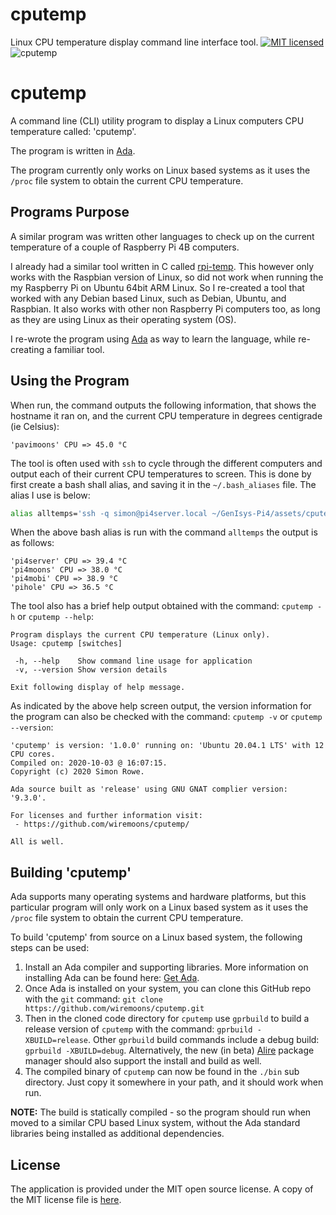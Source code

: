 # cputemp
Linux CPU temperature display command line interface tool.
[![MIT licensed](https://img.shields.io/badge/license-MIT-blue.svg)](https://raw.githubusercontent.com/hyperium/hyper/master/LICENSE) ![cputemp](https://github.com/wiremoons/cputemp/workflows/cputemp/badge.svg?branch=main) 

# cputemp

A command line (CLI) utility program to display a Linux computers CPU 
temperature called: 'cputemp'.

The program is written in [Ada](https://www.adacore.com/about-ada).

The program currently only works on Linux based systems as it uses the `/proc` 
file system to obtain the current CPU temperature.


## Programs Purpose

A similar program was written other languages to check up on the current 
temperature of a couple of Raspberry Pi 4B computers. 

I already had a similar tool written in C called 
[rpi-temp](https://github.com/wiremoons/rpi-temp). 
This however only works with the Raspbian version of Linux, so did not work 
when running the my Raspberry Pi on Ubuntu 64bit ARM Linux. So I 
re-created a tool that worked with any Debian based Linux, such as Debian, 
Ubuntu, and Raspbian. It also works with other non Raspberry Pi computers too,
as long as they are using Linux as their operating system (OS). 

I re-wrote the program using [Ada](https://www.adacore.com/about-ada) as way to 
learn the language, while re-creating a familiar tool.


## Using the Program

When run, the command outputs the following information, that shows the 
hostname it ran on, and the current CPU temperature in degrees centigrade 
(ie Celsius):
```
'pavimoons' CPU => 45.0 °C
```

The tool is often used with `ssh` to cycle through the different computers and 
output each of their current CPU temperatures to screen. This is done by first 
create a bash shall alias, and saving it in the `~/.bash_aliases` file. 
The alias I use is below:

```bash
alias alltemps='ssh -q simon@pi4server.local ~/GenIsys-Pi4/assets/cputemp && ssh -q simon@pi4moons.local ~/GenIsys-Pi4/assets/cputemp && ssh -q simon@pi4mobi.local ~/GenIsys-Pi4/assets/cputemp'
```

When the above bash alias is run with the command `alltemps` the output is 
as follows:

```
'pi4server' CPU => 39.4 °C
'pi4moons' CPU => 38.0 °C
'pi4mobi' CPU => 38.9 °C
'pihole' CPU => 36.5 °C
```

The tool also has a brief help output obtained with the command: `cputemp -h` 
or `cputemp --help`:

```
Program displays the current CPU temperature (Linux only).
Usage: cputemp [switches]

 -h, --help    Show command line usage for application
 -v, --version Show version details

Exit following display of help message.
```

As indicated by the above help screen output, the version information for the 
program can also be checked with the command: `cputemp -v` or `cputemp --version`:

```
'cputemp' is version: '1.0.0' running on: 'Ubuntu 20.04.1 LTS' with 12 CPU cores.
Compiled on: 2020-10-03 @ 16:07:15.
Copyright (c) 2020 Simon Rowe.

Ada source built as 'release' using GNU GNAT complier version: '9.3.0'.

For licenses and further information visit:
 - https://github.com/wiremoons/cputemp/

All is well.
```


## Building 'cputemp'

Ada supports many operating systems and hardware platforms, but this particular 
program will only work on a Linux based system as it uses the `/proc` file 
system to obtain the current CPU temperature.

To build 'cputemp' from source on a Linux based system, the following steps 
can be used:

1. Install an Ada compiler and supporting libraries. More information on installing 
Ada can be found here: [Get Ada](http://www.getadanow.com/).
2. Once Ada is installed on your system, you can clone this GitHub repo with 
the `git` command: `git clone https://github.com/wiremoons/cputemp.git`
3. Then in the cloned code directory for `cputemp` use `gprbuild` to build a 
release version of `cputemp` with the command: `gprbuild -XBUILD=release`. 
Other `gprbuild` build commands include a debug build: `gprbuild -XBUILD=debug`. 
Alternatively, the new (in beta) [Alire](https://alire.ada.dev/) package manager 
should also support the install and build as well.
4. The compiled binary of `cputemp` can now be found in the `./bin` sub 
directory. Just copy it somewhere in your path, and it should work when run.

**NOTE:** The build is statically compiled - so the program should run when moved 
to a similar CPU based Linux system, without the Ada standard libraries being 
installed as additional dependencies.

## License

The application is provided under the MIT open source license. A copy of the 
MIT license file is [here](./LICENSE).


